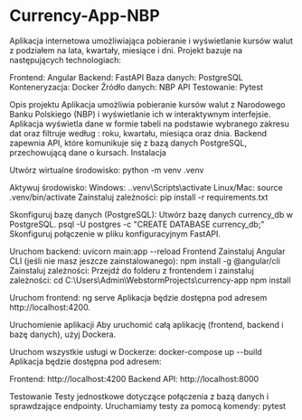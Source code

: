# Currency-App-NBP
Aplikacja internetowa umożliwiająca pobieranie i wyświetlanie kursów walut z podziałem na lata, kwartały, miesiące i dni. Projekt bazuje na następujących technologiach:

Frontend: Angular
Backend: FastAPI
Baza danych: PostgreSQL
Konteneryzacja: Docker
Źródło danych: NBP API
Testowanie: Pytest

Opis projektu
Aplikacja umożliwia pobieranie kursów walut z Narodowego Banku Polskiego (NBP) i wyświetlanie ich w interaktywnym interfejsie. Aplikacja wyświetla dane w formie tabeli na podstawie wybranego zakresu dat oraz filtruje według : roku, kwartału, miesiąca oraz dnia. Backend zapewnia API, które komunikuje się z bazą danych PostgreSQL, przechowującą dane o kursach. 
Instalacja

Utwórz wirtualne środowisko: python -m venv .venv

Aktywuj środowisko:
Windows: .\.venv\Scripts\activate
Linux/Mac: source .venv/bin/activate
Zainstaluj zależności: pip install -r requirements.txt

Skonfiguruj bazę danych (PostgreSQL): Utwórz bazę danych currency_db w PostgreSQL.
psql -U postgres -c "CREATE DATABASE currency_db;"
Skonfiguruj połączenie w pliku konfiguracyjnym FastAPI.

Uruchom backend: uvicorn main:app --reload
Frontend
Zainstaluj Angular CLI (jeśli nie masz jeszcze zainstalowanego):
npm install -g @angular/cli
Zainstaluj zależności: Przejdź do folderu z frontendem i zainstaluj zależności:
cd C:\Users\Admin\WebstormProjects\currency-app
npm install

Uruchom frontend: ng serve
Aplikacja będzie dostępna pod adresem http://localhost:4200.

Uruchomienie aplikacji
Aby uruchomić całą aplikację (frontend, backend i bazę danych), użyj Dockera.

Uruchom wszystkie usługi w Dockerze:
docker-compose up --build
Aplikacja będzie dostępna pod adresem:

Frontend: http://localhost:4200
Backend API: http://localhost:8000


Testowanie
Testy jednostkowe dotyczące połączenia z bazą danych i sprawdzające endpointy.
Uruchamiamy testy za pomocą komendy: pytest

